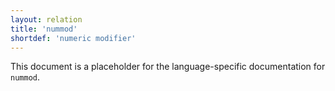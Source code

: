 ```yaml
---
layout: relation
title: 'nummod'
shortdef: 'numeric modifier'
---
```


This document is a placeholder for the language-specific documentation
for `nummod`.